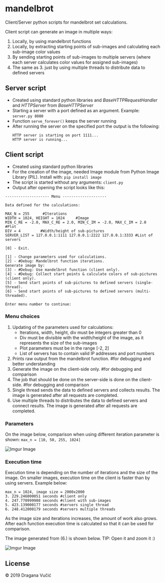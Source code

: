 # mandelbrot
Client/Server python scripts for mandelbrot set calculations.

Client script can generate an image in multiple ways:
1. Locally, by using mandelbrot functions
2. Locally, by extracting starting points of sub-images and calculating each sub-image color values
3. By sending starting points of sub-images to multiple servers (where each server calculates color values for assigned sub-images)
4. The same as 3. just by using multiple threads to distribute data to defined servers

## Server script

- Created using standard python libraries and *BaseHTTPRequestHandler* and *HTTPServer* from *BaseHTTPServer*
- Starting a server with a port defined as an argument. Example: `server.py 8080`
- Function `serve_forever()`  keeps the server running
- After running the server on the specified port the output is the following:
  ```
  HTTP server is starting on port 1111...
  HTTP server is running...
  ```
## Client script

- Created using standard python libraries
- For the creation of the image, needed Image module from Python Image Library (PIL). Install with: `pip install image`
- The script is started without any arguments: `client.py`
- Output after opening the script looks like this:
```
-------------------- Menu --------------------

Data defined for the calculations:

MAX_N = 255      #Iterations
WIDTH = 1024, HEIGHT = 1024     #Image
MIN_C_RE = -2.0, MAX_C_RE = 2.0, MIN_C_IM = -2.0, MAX_C_IM = 2.0        #Plot
DIV = 4         #Width/height of sub-pictures
SERVER_LIST = 127.0.0.1:1111 127.0.0.1:2222 127.0.0.1:3333 #List of servers

[0] - Exit.

[1] - Change parameters used for calculations.
[2] - #Debug: Mandelbrot function iterations.
Generate image by:
[3] - #Debug: Use mandelbrot function (client only).
[4] - #Debug: Collect start points & calculate colors of sub-pictures (client only).
[5] - Send start points of sub-pictures to defined servers (single-thread).
[6] - Send start points of sub-pictures to defined servers (multi-threaded).

Enter menu number to continue:
```

### Menu choices

1. Updating of the parameters used for calculations:
    - Iterations, width, height, div must be integers greater than 0
    - Div must be divisible with the width/height of the image, as it represents the size of the sub-images
    - Plot parameters must be in the range [-2, 2]
    - List of servers has to contain valid IP addresses and port numbers
2. Prints raw output from the mandelbrot function. #for debugging and better understanding
3. Generate the image on the client-side only. #for debugging and comparison
4. The job that should be done on the server-side is done on the client-side. #for debugging and comparison
5. Single thread sends the data to defined servers and collects results. The image is generated after all requests are completed.
6. Use multiple threads to distributes the data to defined servers and connect results. The image is generated after all requests are completed.

### Parameters

On the image below, comparison when using different iteration parameter is shown: `max_n = [10, 50, 255, 1024]`

![Imgur Image](https://i.imgur.com/1neSkZu.png)

### Execution time

Execution time is depending on the number of iterations and the size of the image. On smaller images, execution time on the client is faster than by using servers. Example below:
```
max_n = 1024, image size = 2000x2000
3. 229.246000051 seconds #client only
4. 247.770999908 seconds #client with sub-images
5. 423.139000177 seconds #servers single thread
6. 248.412000179 seconds #servers multiple threads
```
As the image size and iterations increases, the amount of work also grows. After each function execution time is calculated so that it can be used for comparison.

The image generated from (6.) is shown below. TIP: Open it and zoom it :)

![Imgur Image](https://i.imgur.com/vz8JSiW.png)

License
----

© 2019 Dragana Vučić
